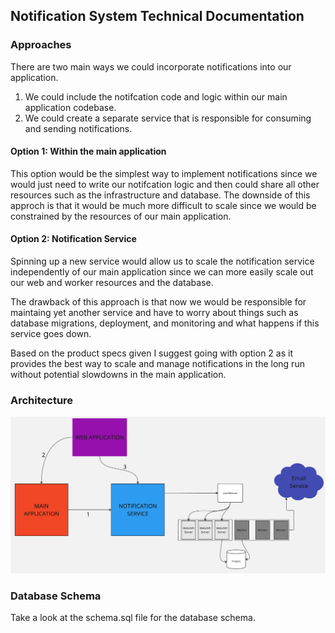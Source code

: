 ## Notification System Technical Documentation

### Approaches
There are two main ways we could incorporate notifications into our application.

1. We could include the notifcation code and logic within our main application codebase.
2. We could create a separate service that is responsible for consuming and sending notifications.

#### Option 1: Within the main application
This option would be the simplest way to implement notifications since we would just need to write our notifcation logic and then could share all other resources such as the infrastructure and database.
The downside of this approch is that it would be much more difficult to scale since we would be constrained by the resources of our main application.

#### Option 2: Notification Service
Spinning up a new service would allow us to scale the notification service independently of our main application since we can more easily scale out our web and worker resources and the database.

The drawback of this approach is that now we would be responsible for maintaing yet another service and have to worry about things such as database migrations, deployment, and monitoring and what happens if this service goes down.

Based on the product specs given I suggest going with option 2 as it provides the best way to scale and manage notifications in the long run without potential slowdowns in the main application.


### Architecture
![Diagram](diagram.jpg "Diagram")




### Database Schema

Take a look at the schema.sql file for the database schema.